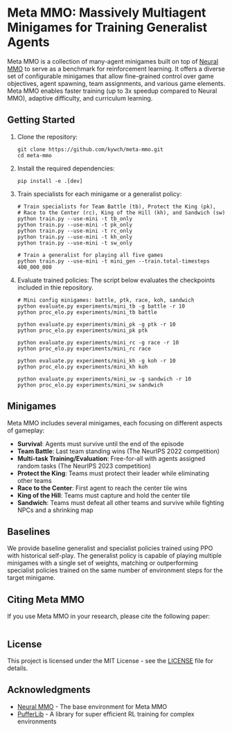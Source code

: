 # Meta MMO: Massively Multiagent Minigames for Training Generalist Agents

Meta MMO is a collection of many-agent minigames built on top of [Neural MMO](https://github.com/NeuralMMO/environment) to serve as a benchmark for reinforcement learning. It offers a diverse set of configurable minigames that allow fine-grained control over game objectives, agent spawning, team assignments, and various game elements. Meta MMO enables faster training (up to 3x speedup compared to Neural MMO), adaptive difficulty, and curriculum learning.

## Getting Started

1. Clone the repository:
   ```
   git clone https://github.com/kywch/meta-mmo.git
   cd meta-mmo
   ```

2. Install the required dependencies:
   ```
   pip install -e .[dev]
   ```

3. Train specialists for each minigame or a generalist policy:
   ```
   # Train specialists for Team Battle (tb), Protect the King (pk),
   # Race to the Center (rc), King of the Hill (kh), and Sandwich (sw)
   python train.py --use-mini -t tb_only
   python train.py --use-mini -t pk_only
   python train.py --use-mini -t rc_only
   python train.py --use-mini -t kh_only
   python train.py --use-mini -t sw_only

   # Train a generalist for playing all five games
   python train.py --use-mini -t mini_gen --train.total-timesteps 400_000_000
   ```

4. Evaluate trained policies:
The script below evaluates the checkpoints included in thie repository. 
   ```
   # Mini config minigames: battle, ptk, race, koh, sandwich
   python evaluate.py experiments/mini_tb -g battle -r 10
   python proc_elo.py experiments/mini_tb battle
   
   python evaluate.py experiments/mini_pk -g ptk -r 10
   python proc_elo.py experiments/mini_pk ptk
   
   python evaluate.py experiments/mini_rc -g race -r 10
   python proc_elo.py experiments/mini_rc race
   
   python evaluate.py experiments/mini_kh -g koh -r 10
   python proc_elo.py experiments/mini_kh koh
   
   python evaluate.py experiments/mini_sw -g sandwich -r 10
   python proc_elo.py experiments/mini_sw sandwich
   ```

## Minigames

Meta MMO includes several minigames, each focusing on different aspects of gameplay:

- **Survival**: Agents must survive until the end of the episode
- **Team Battle**: Last team standing wins (The NeurIPS 2022 competition)
- **Multi-task Training/Evaluation**: Free-for-all with agents assigned random tasks (The NeurIPS 2023 competition)
- **Protect the King**: Teams must protect their leader while eliminating other teams
- **Race to the Center**: First agent to reach the center tile wins
- **King of the Hill**: Teams must capture and hold the center tile
- **Sandwich**: Teams must defeat all other teams and survive while fighting NPCs and a shrinking map

## Baselines

We provide baseline generalist and specialist policies trained using PPO with historical self-play. The generalist policy is capable of playing multiple minigames with a single set of weights, matching or outperforming specialist policies trained on the same number of environment steps for the target minigame.

## Citing Meta MMO

If you use Meta MMO in your research, please cite the following paper:

```
```

## License

This project is licensed under the MIT License - see the [LICENSE](LICENSE) file for details.

## Acknowledgments

- [Neural MMO](https://github.com/NeuralMMO/environment) - The base environment for Meta MMO
- [PufferLib](https://github.com/PufferAI/pufferlib) - A library for super efficient RL training for complex environments
